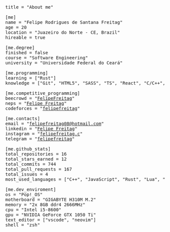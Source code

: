 <pre>
title = "About me"

[me]
name = "Felipe Rodrigues de Santana Freitag"
age = 20
location = "Juazeiro do Norte - CE, Brazil"
hireable = true

[me.degree]
finished = false
course = "Software Engineering"
university = "Universidade Federal do Ceará"

[me.programming]
learning = ["Rust"]
knowledge = ["Git", "HTML5", "SASS", "TS", "React", "C/C++", "Python", "SQL"]

[me.competitive_programming]
beecrowd = "<a href="https://www.beecrowd.com.br/judge/en/profile/445972">FelipeFreitag</a>"
neps = "<a href="https://neps.academy/user/11254">Felipe Freitag</a>"
codeforces = "<a href="https://codeforces.com/profile/felipefreitag">felipefreitag</a>"

[me.contacts]
email = "<a href="mailto:felipefreitag08@hotmail.com">felipefreitag08@hotmail.com</a>"
linkedin = "<a href="https://www.linkedin.com/in/felipe-freitag-b7b177227">Felipe Freitag</a>"
instagram = "<a href="https://www.instagram.com/felipefreitag.c">felipefreitag.c</a>"
telegram = "<a href="https://t.me/felipefreitag">felipefreitag</a>"

[me.github_stats]
total_repositories = 16
total_stars_earned = 12
total_commits = 744
total_pull_requests = 167
total_issues = 4
most_used_languages = ["C++&quot;, &quot;JavaScript&quot;, &quot;Rust&quot;, &quot;Lua&quot;, &quot;SCSS"]

[me.dev_enviroment]
os = "Pop!_OS"
motherboard = "GIGABYTE H310M M.2"
memory = "2x 8GB ddr4 2666MHz"
cpu = "Intel i5-8600"
gpu = "NVIDIA GeForce GTX 1050 Ti"
text_editor = ["vscode", "neovim"]
shell = "zsh"
</pre>
